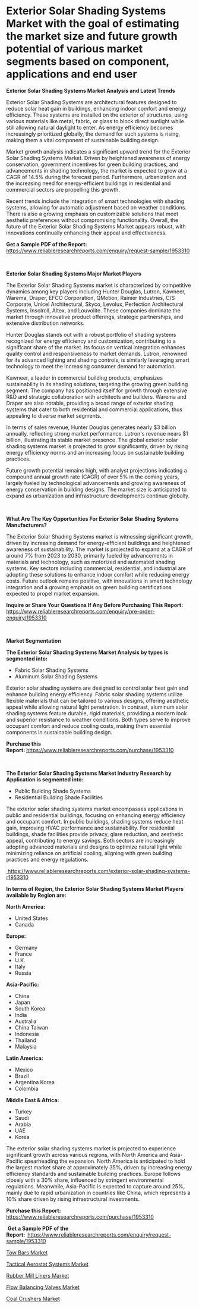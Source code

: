 <p><h1>Exterior Solar Shading Systems Market with the goal of estimating the market size and future growth potential of various market segments based on component, applications and end user</h1></p><p><strong>Exterior Solar Shading Systems Market Analysis and Latest Trends</strong></p>
<p><p>Exterior Solar Shading Systems are architectural features designed to reduce solar heat gain in buildings, enhancing indoor comfort and energy efficiency. These systems are installed on the exterior of structures, using various materials like metal, fabric, or glass to block direct sunlight while still allowing natural daylight to enter. As energy efficiency becomes increasingly prioritized globally, the demand for such systems is rising, making them a vital component of sustainable building design.</p><p>Market growth analysis indicates a significant upward trend for the Exterior Solar Shading Systems Market. Driven by heightened awareness of energy conservation, government incentives for green building practices, and advancements in shading technology, the market is expected to grow at a CAGR of 14.5% during the forecast period. Furthermore, urbanization and the increasing need for energy-efficient buildings in residential and commercial sectors are propelling this growth.</p><p>Recent trends include the integration of smart technologies with shading systems, allowing for automatic adjustment based on weather conditions. There is also a growing emphasis on customizable solutions that meet aesthetic preferences without compromising functionality. Overall, the future of the Exterior Solar Shading Systems Market appears robust, with innovations continually enhancing their appeal and effectiveness.</p></p>
<p><strong>Get a Sample PDF of the Report:&nbsp;</strong> <a href="https://www.reliableresearchreports.com/enquiry/request-sample/1953310?utm_campaign=41&utm_medium=2&utm_source=Github&utm_content=ia&utm_term=21022025&utm_id=exterior-solar-shading-systems">https://www.reliableresearchreports.com/enquiry/request-sample/1953310</a></p>
<p>&nbsp;</p>
<p><strong>Exterior Solar Shading Systems Major Market Players</strong></p>
<p><p>The Exterior Solar Shading Systems market is characterized by competitive dynamics among key players including Hunter Douglas, Lutron, Kawneer, Warema, Draper, EFCO Corporation, QMotion, Rainier Industries, C/S Corporate, Unicel Architectural, Skyco, Levolux, Perfection Architectural Systems, Insolroll, Altex, and Louvolite. These companies dominate the market through innovative product offerings, strategic partnerships, and extensive distribution networks.</p><p>Hunter Douglas stands out with a robust portfolio of shading systems recognized for energy efficiency and customization, contributing to a significant share of the market. Its focus on vertical integration enhances quality control and responsiveness to market demands. Lutron, renowned for its advanced lighting and shading controls, is similarly leveraging smart technology to meet the increasing consumer demand for automation.</p><p>Kawneer, a leader in commercial building products, emphasizes sustainability in its shading solutions, targeting the growing green building segment. The company has positioned itself for growth through extensive R&D and strategic collaboration with architects and builders. Warema and Draper are also notable, providing a broad range of exterior shading systems that cater to both residential and commercial applications, thus appealing to diverse market segments.</p><p>In terms of sales revenue, Hunter Douglas generates nearly $3 billion annually, reflecting strong market performance. Lutron's revenue nears $1 billion, illustrating its stable market presence. The global exterior solar shading systems market is projected to grow significantly, driven by rising energy efficiency norms and an increasing focus on sustainable building practices.</p><p>Future growth potential remains high, with analyst projections indicating a compound annual growth rate (CAGR) of over 5% in the coming years, largely fueled by technological advancements and growing awareness of energy conservation in building designs. The market size is anticipated to expand as urbanization and infrastructure developments continue globally.</p></p>
<p>&nbsp;</p>
<p><strong>What Are The Key Opportunities For Exterior Solar Shading Systems Manufacturers?</strong></p>
<p><p>The Exterior Solar Shading Systems market is witnessing significant growth, driven by increasing demand for energy-efficient buildings and heightened awareness of sustainability. The market is projected to expand at a CAGR of around 7% from 2023 to 2030, primarily fueled by advancements in materials and technology, such as motorized and automated shading systems. Key sectors including commercial, residential, and industrial are adopting these solutions to enhance indoor comfort while reducing energy costs. Future outlook remains positive, with innovations in smart technology integration and a growing emphasis on green building certifications expected to propel market expansion.</p></p>
<p><strong>Inquire or Share Your Questions If Any Before Purchasing This Report:</strong> <a href="https://www.reliableresearchreports.com/enquiry/pre-order-enquiry/1953310?utm_campaign=41&utm_medium=2&utm_source=Github&utm_content=ia&utm_term=21022025&utm_id=exterior-solar-shading-systems">https://www.reliableresearchreports.com/enquiry/pre-order-enquiry/1953310</a></p>
<p>&nbsp;</p>
<p><strong>Market Segmentation</strong></p>
<p><strong>The Exterior Solar Shading Systems Market Analysis by types is segmented into:</strong></p>
<p><ul><li>Fabric Solar Shading Systems</li><li>Aluminum Solar Shading Systems</li></ul></p>
<p><p>Exterior solar shading systems are designed to control solar heat gain and enhance building energy efficiency. Fabric solar shading systems utilize flexible materials that can be tailored to various designs, offering aesthetic appeal while allowing natural light penetration. In contrast, aluminum solar shading systems feature durable, rigid materials, providing a modern look and superior resistance to weather conditions. Both types serve to improve occupant comfort and reduce cooling costs, making them essential components in sustainable building design.</p></p>
<p><strong>Purchase this Report:&nbsp;</strong><a href="https://www.reliableresearchreports.com/purchase/1953310?utm_campaign=41&utm_medium=2&utm_source=Github&utm_content=ia&utm_term=21022025&utm_id=exterior-solar-shading-systems">https://www.reliableresearchreports.com/purchase/1953310</a></p>
<p>&nbsp;</p>
<p><strong>The Exterior Solar Shading Systems Market Industry Research by Application is segmented into:</strong></p>
<p><ul><li>Public Building Shade Systems</li><li>Residential Building Shade Facilities</li></ul></p>
<p><p>The exterior solar shading systems market encompasses applications in public and residential buildings, focusing on enhancing energy efficiency and occupant comfort. In public buildings, shading systems reduce heat gain, improving HVAC performance and sustainability. For residential buildings, shade facilities provide privacy, glare reduction, and aesthetic appeal, contributing to energy savings. Both sectors are increasingly adopting advanced materials and designs to optimize natural light while minimizing reliance on artificial cooling, aligning with green building practices and energy regulations.</p></p>
<p><a href="https://www.reliableresearchreports.com/exterior-solar-shading-systems-r1953310?utm_campaign=41&utm_medium=2&utm_source=Github&utm_content=ia&utm_term=21022025&utm_id=exterior-solar-shading-systems">&nbsp;https://www.reliableresearchreports.com/exterior-solar-shading-systems-r1953310</a></p>
<p><strong>In terms of Region, the Exterior Solar Shading Systems Market Players available by Region are:</strong></p>
<p>
    <p> <strong> North America: </strong>
        <ul>
            <li>United States</li>
            <li>Canada</li>
        </ul>
        </p> 
    <p> <strong> Europe: </strong>
        <ul>
            <li>Germany</li>
            <li>France</li>
            <li>U.K.</li>
            <li>Italy</li>
            <li>Russia</li>
        </ul>
        </p> 
    <p> <strong> Asia-Pacific: </strong>
        <ul>
            <li>China</li>
            <li>Japan</li>
            <li>South Korea</li>
            <li>India</li>
            <li>Australia</li>
            <li>China Taiwan</li>
            <li>Indonesia</li>
            <li>Thailand</li>
            <li>Malaysia</li>
        </ul>
        </p> 
    <p> <strong> Latin America: </strong>
        <ul>
            <li>Mexico</li>
            <li>Brazil</li>
            <li>Argentina Korea</li>
            <li>Colombia</li>
        </ul>
        </p> 
    <p> <strong> Middle East & Africa: </strong>
        <ul>
            <li>Turkey</li>
            <li>Saudi</li>
            <li>Arabia</li>
            <li>UAE</li>
            <li>Korea</li>
        </ul>
    </p>
    </p>
<p><p>The exterior solar shading systems market is projected to experience significant growth across various regions, with North America and Asia-Pacific spearheading the expansion. North America is anticipated to hold the largest market share at approximately 35%, driven by increasing energy efficiency standards and sustainable building practices. Europe follows closely with a 30% share, influenced by stringent environmental regulations. Meanwhile, Asia-Pacific is expected to capture around 25%, mainly due to rapid urbanization in countries like China, which represents a 10% share driven by rising infrastructural investments.</p></p>
<p><strong>Purchase this Report: </strong><a href="https://www.reliableresearchreports.com/purchase/1953310?utm_campaign=41&utm_medium=2&utm_source=Github&utm_content=ia&utm_term=21022025&utm_id=exterior-solar-shading-systems">https://www.reliableresearchreports.com/purchase/1953310</a></p>
<p>&nbsp;<strong>Get a Sample PDF of the Report:&nbsp;&nbsp;</strong><a href="https://www.reliableresearchreports.com/enquiry/request-sample/1953310?utm_campaign=41&utm_medium=2&utm_source=Github&utm_content=ia&utm_term=21022025&utm_id=exterior-solar-shading-systems">https://www.reliableresearchreports.com/enquiry/request-sample/1953310</a></p>
<p><strong></strong></p>
<p><p><a href="https://github.com/lefiobakali/Market-Research-Report-List-1/blob/main/tow-bars-market.md?utm_campaign=41&utm_medium=2&utm_source=Github&utm_content=ia&utm_term=21022025&utm_id=exterior-solar-shading-systems">Tow Bars Market</a></p><p><a href="https://github.com/xalatieusope/Market-Research-Report-List-1/blob/main/tactical-aerostat-systems-market.md?utm_campaign=41&utm_medium=2&utm_source=Github&utm_content=ia&utm_term=21022025&utm_id=exterior-solar-shading-systems">Tactical Aerostat Systems Market</a></p><p><a href="https://github.com/mqhayigurbaj/Market-Research-Report-List-1/blob/main/rubber-mill-liners-market.md?utm_campaign=41&utm_medium=2&utm_source=Github&utm_content=ia&utm_term=21022025&utm_id=exterior-solar-shading-systems">Rubber Mill Liners Market</a></p><p><a href="https://github.com/kaloyhboosh/Market-Research-Report-List-1/blob/main/flow-balancing-valves-market.md?utm_campaign=41&utm_medium=2&utm_source=Github&utm_content=ia&utm_term=21022025&utm_id=exterior-solar-shading-systems">Flow Balancing Valves Market</a></p><p><a href="https://github.com/stickkinkel/Market-Research-Report-List-1/blob/main/coal-crushers-market.md?utm_campaign=41&utm_medium=2&utm_source=Github&utm_content=ia&utm_term=21022025&utm_id=exterior-solar-shading-systems">Coal Crushers Market</a></p></p>